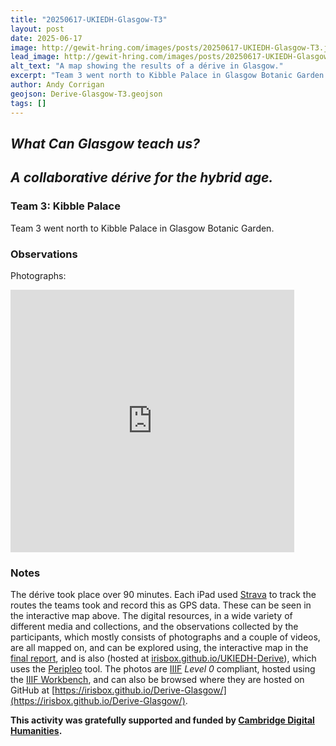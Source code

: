 ```yaml
---
title: "20250617-UKIEDH-Glasgow-T3"
layout: post
date: 2025-06-17
image: http://gewit-hring.com/images/posts/20250617-UKIEDH-Glasgow-T3.jpg
lead_image: http://gewit-hring.com/images/posts/20250617-UKIEDH-Glasgow-T3.jpg
alt_text: "A map showing the results of a dérive in Glasgow."
excerpt: "Team 3 went north to Kibble Palace in Glasgow Botanic Garden. What did they find?"
author: Andy Corrigan
geojson: Derive-Glasgow-T3.geojson  
tags: []
---
```

## ***What Can Glasgow teach us?***   
## ***A collaborative dérive for the hybrid age.***  

### Team 3: Kibble Palace

Team 3 went north to Kibble Palace in Glasgow Botanic Garden.

### Observations  
  
Photographs:  
<iframe src="https://uv-v4.netlify.app/uv.html#?manifest=https://irisbox.github.io/Derive-Glasgow/manifests/Team-3-Kibble-Palace.json&c=0&m=0&cv=0&config=&locales=en-GB:English (GB),cy-GB:Cymraeg,fr-FR:Français (FR),pl-PL:Polski,sv-SE:Svenska" width="90%" height="420" allowfullscreen frameborder="0"></iframe>     
  
### Notes
The dérive took place over 90 minutes. Each iPad used [Strava](https://www.strava.com/) to track the routes the teams took and record this as GPS data. These can be seen in the interactive map above. The digital resources, in a wide variety of different media and collections, and the observations collected by the participants, which mostly consists of photographs and a couple of videos, are all mapped on, and can be explored using, the interactive map in the [final report](https://gewit-hring.com/journal/ukiedh-glasgow/), and is also (hosted at [irisbox.github.io/UKIEDH-Derive](https://irisbox.github.io/UKIEDH-Derive/)), which uses the [Peripleo](https://britishlibrary.github.io/locating-a-national-collection/Peripleo.html) tool. The photos are [IIIF](https://iiif.io/) *Level 0* compliant, hosted using the [IIIF Workbench](https://github.com/glenrobson/github_iiif), and can also be browsed where they are hosted on GitHub at [https://irisbox.github.io/Derive-Glasgow/](https://irisbox.github.io/Derive-Glasgow/).     
  
**This activity was gratefully supported and funded by [Cambridge Digital Humanities](https://www.cdh.cam.ac.uk/).**   
